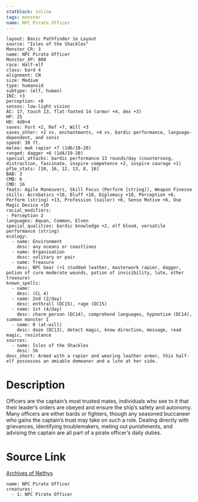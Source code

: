 ```yaml
---
statblock: inline
tags: monster
name: NPC Pirate Officer
---
```

```statblock
layout: Basic Pathfinder 1e Layout
source: "Isles of the Shackles"
Monster_CR: 3
name: NPC Pirate Officer
Monster_XP: 800
race: Half-elf
class: bard 4
alignment: CN
size: Medium
type: humanoid
subtype: (elf, human)
INI: +3
perception: +8
senses: low-light vision
AC: 17, touch 13, flat-footed 14 (armor +4, dex +3)
HP: 25
HD: 4d8+4
saves: Fort +2, Ref +7, Will +3
saves_other: +2 vs. enchantments, +4 vs. bardic performance, language-dependent, and sonic
speed: 30 ft.
melee: mwk rapier +7 (1d6/18-20)
ranged: dagger +6 (1d4/19-20)
special_attacks: bardic performance 13 rounds/day (countersong, distraction, fascinate, inspire competence +2, inspire courage +1)
pf1e_stats: [10, 16, 12, 13, 8, 16]
BAB: 3
CMB: 6
CMD: 16
feats: Agile Maneuvers, Skill Focus (Perform [string]), Weapon Finesse
skills: Acrobatics +10, Bluff +10, Diplomacy +10, Perception +8, Perform (string) +13, Profession (sailor) +6, Sense Motive +6, Use Magic Device +10
racial_modifiers:
- Perception 2
languages: Aquan, Common, Elven
special_qualities: bardic knowledge +2, elf blood, versatile performance (string)
ecology:
  - name: Environment
    desc: any oceans or coastlines
  - name: Organisation
    desc: solitary or pair
  - name: Treasure
    desc: NPC Gear (+1 studded leather, masterwork rapier, dagger, potion of cure moderate wounds, potion of invisibility, lute, other treasure)
known_spells:
  - name:
    desc: (CL 4)
  - name: 2nd (2/day)
    desc: enthrall (DC15), rage (DC15)
  - name: 1st (4/day)
    desc: charm person (DC14), comprehend languages, hypnotism (DC14), summon monster I
  - name: 0 (at-will)
    desc: daze (DC13), detect magic, know direction, message, read magic, resistance
sources:
  - name: Isles of the Shackles
    desc: 56
desc_short: Armed with a rapier and wearing leather armor, this half-elf possesses an amiable demeanor and a lute at her side.
```
# Description
Officers are the captain’s most trusted mates, individuals who see to it that their leader’s orders are obeyed and ensure the ship’s safety and autonomy. Many officers are either bards or fighters, though any seasoned buccaneer who gains the captain’s trust may take on such a role. Dealing directly with grievances, identifying troublemakers, meting out punishments, and advising the captain are all part of a pirate officer’s daily duties.
# Source Link
[Archives of Nethys](https://aonprd.com/NPCDisplay.aspx?ItemName=Pirate%20Officer)
```encounter-table
name: NPC Pirate Officer
creatures:
  - 1: NPC Pirate Officer
```
